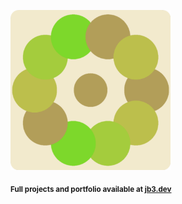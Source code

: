 <a href="https://github.com/jb3/fractal"><img width="256px" src="fractal-20251101-205228.png"/></a>

<sub>**Full projects and portfolio available at [jb3.dev](https://jb3.dev/)**</sub>
